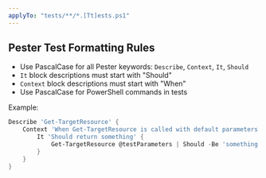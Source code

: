 ```yaml
---
applyTo: "tests/**/*.[Tt]ests.ps1"
---
```


## Pester Test Formatting Rules

- Use PascalCase for all Pester keywords: `Describe`, `Context`, `It`, `Should`
- `It` block descriptions must start with "Should"
- `Context` block descriptions must start with "When"
- Use PascalCase for PowerShell commands in tests

Example:
```powershell
Describe 'Get-TargetResource' {
    Context 'When Get-TargetResource is called with default parameters' {
        It 'Should return something' {
            Get-TargetResource @testParameters | Should -Be 'something'
        }
    }
}
```
